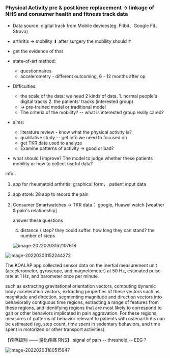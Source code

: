 ### Physical Activity pre & post knee replacement ->  linkage of NHS and consumer health and fitness track data

* Data source: digital track from Mobile devices(eg. Fitbit、Google Fit、Strava)
* arthritis -> mobility ⬇ after surgery the mobility should ↑
* get the evidence of that
* state-of-art method:
  * questionnaires
  * accelerometry - different outcoming, 6 - 12 months after op
* Difficulties:
  * the scale of the data: we need 2 kinds of data. 1. normal people's digital tracks 2. the patients' tracks (interested group)
  * -> pre-trained model or traditional model
  * The criteria of the mobility? -- what is interested group really cared?



* aims:
  * literature review - know what the physical activity is?
  * qualitative study -- get info we need to focused on
  * get TKR data used to analyze
  * Examine patterns of activity -> good or bad? 



* what should I improve? The model to judge whether these patients mobility or how to collect useful data?

info :

1. app for rheumatoid arthritis: graphical form， patient input data

2. app store: 28 app to record the pain

3. Consumer Smartwatches -> TKR data： google, Huawei watch [weather & pain's relationship]

   answer these questions

   4. distance / step? they could suffer. how long they can stand? the number of steps

   ![image-20220203152107618](C:\Users\rina\AppData\Roaming\Typora\typora-user-images\image-20220203152107618.png)

![image-20220203152244272](C:\Users\rina\AppData\Roaming\Typora\typora-user-images\image-20220203152244272.png)

The KOALAP app collected sensor data on the inertial measurement unit (accelerometer, gyroscope, and magnetometer) at 50 Hz, estimated pulse rate at 1 Hz, and barometer once per minute.

 such as extracting gravitational orientation vectors, computing dynamic body acceleration vectors, extracting properties of these vectors such as magnitude and direction, segmenting magnitude and direction vectors into behaviorally contiguous time regions, extracting a range of features from these regions,
and identifying regions that are most likely to correspond to gait or other behaviors implicated in pain aggravation. For these regions, measures of patterns of behavior relevant to patients with osteoarthritis can be estimated (eg, step count, time spent in sedentary behaviors, and time spent in motorized or other transport activities). 



【疼痛级别 —— 量化疼痛 RNS】 signal of pain -- threshold -- EEG？

![image-20220203180515947](C:\Users\rina\AppData\Roaming\Typora\typora-user-images\image-20220203180515947.png)

